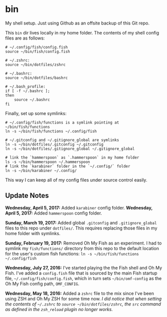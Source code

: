bin
===

My shell setup. Just using Github as an offsite backup of this Git repo.

This `bin` dir lives locally in my home folder. The contents of my shell config files are as follows:

```shell
# ~/.config/fish/config.fish
source ~/bin/fish/config.fish

# ~/.zshrc:
source ~/bin/dotfiles/zshrc

# ~/.bashrc:
source ~/bin/dotfiles/bashrc

# ~/.bash_profile:
if [ -f ~/.bashrc ];
then
    source ~/.bashrc
fi
```

Finally, set up some symlinks:

```shell
# ~/.config/fish/functions is a symlink pointing at ~/bin/fish/functions
ln -s ~/bin/fish/functions ~/.config/fish

# ~/.gitconfig and ~/.gitignore_global are symlinks
ln -s ~/bin/dotfiles/.gitconfig ~/.gitconfig
ln -s ~/bin/dotfiles/.gitignore_global ~/.gitignore_global

# link the `hammerspoon` as `.hammerspoon` in my home folder
ls -s ~/bin/hammerspoon ~/.hammerspoon
# link the `karabiner` folder in the `~/.config/` folder
ln -s ~/bin/karabiner ~/.config/
```

This way I can keep all of my config files under source control easily.

## Update Notes

**Wednesday, April 5, 2017:** Added `karabiner` config folder.
**Wednesday, April 5, 2017:** Added `hammerspoon` config folder.

**Sunday, March 19, 2017:** Added global `.gitconfig` and `.gitignore_global` files to this repo under `dotfiles/`. This requires replacing those files in my home folder with symlinks.

**Sunday, February 19, 2017:** Removed Oh My Fish as an experiment. I had to symlink my `fish/functions/` directory from this repo to the default location for the user's custom fish functions: `ln -s ~/bin/fish/functions ~/.config/fish`

**Wednesday, July 27, 2016:** I've started playing the the Fish shell and Oh My Fish. I've added a `config.fish` file that is sourced by the main Fish startup file, `~/.config/fish/config.fish`, which in turn sets `~/bin/omf-config` as the Oh My Fish config path, `OMF_CONFIG`.

**Wednesday, May 18, 2016:** Added a `zshrc` file to the mix since I've been using ZSH and Oh My ZSH for some time now. *I did notice that when setting the contents of `~/.zshrc` to `source ~/bin/dotfiles/zshrc`, the `src` command as defined in the `zsh_reload` plugin no longer works.*
